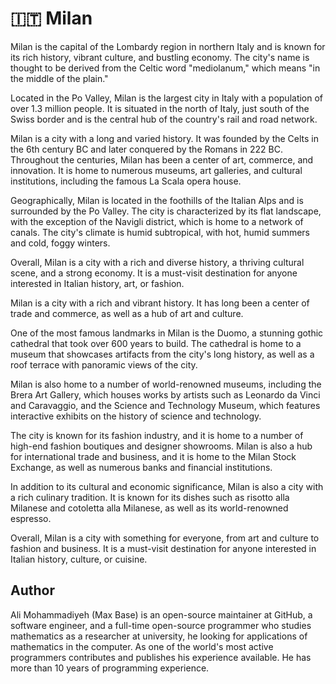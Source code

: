 # 🇮🇹 Milan

<!-- TODO: Adding an image -->

Milan is the capital of the Lombardy region in northern Italy and is known for its rich history, vibrant culture, and bustling economy. The city's name is thought to be derived from the Celtic word "mediolanum," which means "in the middle of the plain."

Located in the Po Valley, Milan is the largest city in Italy with a population of over 1.3 million people. It is situated in the north of Italy, just south of the Swiss border and is the central hub of the country's rail and road network.

Milan is a city with a long and varied history. It was founded by the Celts in the 6th century BC and later conquered by the Romans in 222 BC. Throughout the centuries, Milan has been a center of art, commerce, and innovation. It is home to numerous museums, art galleries, and cultural institutions, including the famous La Scala opera house.

Geographically, Milan is located in the foothills of the Italian Alps and is surrounded by the Po Valley. The city is characterized by its flat landscape, with the exception of the Navigli district, which is home to a network of canals. The city's climate is humid subtropical, with hot, humid summers and cold, foggy winters.

Overall, Milan is a city with a rich and diverse history, a thriving cultural scene, and a strong economy. It is a must-visit destination for anyone interested in Italian history, art, or fashion.

Milan is a city with a rich and vibrant history. It has long been a center of trade and commerce, as well as a hub of art and culture.

One of the most famous landmarks in Milan is the Duomo, a stunning gothic cathedral that took over 600 years to build. The cathedral is home to a museum that showcases artifacts from the city's long history, as well as a roof terrace with panoramic views of the city.

Milan is also home to a number of world-renowned museums, including the Brera Art Gallery, which houses works by artists such as Leonardo da Vinci and Caravaggio, and the Science and Technology Museum, which features interactive exhibits on the history of science and technology.

The city is known for its fashion industry, and it is home to a number of high-end fashion boutiques and designer showrooms. Milan is also a hub for international trade and business, and it is home to the Milan Stock Exchange, as well as numerous banks and financial institutions.

In addition to its cultural and economic significance, Milan is also a city with a rich culinary tradition. It is known for its dishes such as risotto alla Milanese and cotoletta alla Milanese, as well as its world-renowned espresso.

Overall, Milan is a city with something for everyone, from art and culture to fashion and business. It is a must-visit destination for anyone interested in Italian history, culture, or cuisine.

## Author

Ali Mohammadiyeh (Max Base) is an open-source maintainer at GitHub, a software engineer, and a full-time open-source programmer who studies mathematics as a researcher at university, he looking for applications of mathematics in the computer. As one of the world's most active programmers contributes and publishes his experience available. He has more than 10 years of programming experience.
